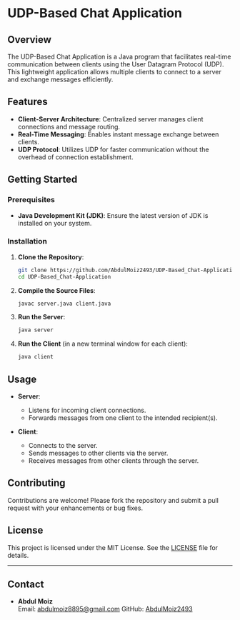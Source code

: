 # UDP-Based Chat Application

## Overview

The UDP-Based Chat Application is a Java program that facilitates real-time communication between clients using the User Datagram Protocol (UDP). This lightweight application allows multiple clients to connect to a server and exchange messages efficiently.

## Features

- **Client-Server Architecture**: Centralized server manages client connections and message routing.
- **Real-Time Messaging**: Enables instant message exchange between clients.
- **UDP Protocol**: Utilizes UDP for faster communication without the overhead of connection establishment.

## Getting Started

### Prerequisites

- **Java Development Kit (JDK)**: Ensure the latest version of JDK is installed on your system.

### Installation

1. **Clone the Repository**:
   ```bash
   git clone https://github.com/AbdulMoiz2493/UDP-Based_Chat-Application.git
   cd UDP-Based_Chat-Application
   ```

2. **Compile the Source Files**:
   ```bash
   javac server.java client.java
   ```

3. **Run the Server**:
   ```bash
   java server
   ```

4. **Run the Client** (in a new terminal window for each client):
   ```bash
   java client
   ```

## Usage

- **Server**:
  - Listens for incoming client connections.
  - Forwards messages from one client to the intended recipient(s).

- **Client**:
  - Connects to the server.
  - Sends messages to other clients via the server.
  - Receives messages from other clients through the server.

## Contributing

Contributions are welcome! Please fork the repository and submit a pull request with your enhancements or bug fixes.

## License

This project is licensed under the MIT License. See the [LICENSE](LICENSE) file for details.

---

## Contact

- **Abdul Moiz**  
  Email: abdulmoiz8895@gmail.com 
  GitHub: [AbdulMoiz2493](https://github.com/your-username)
